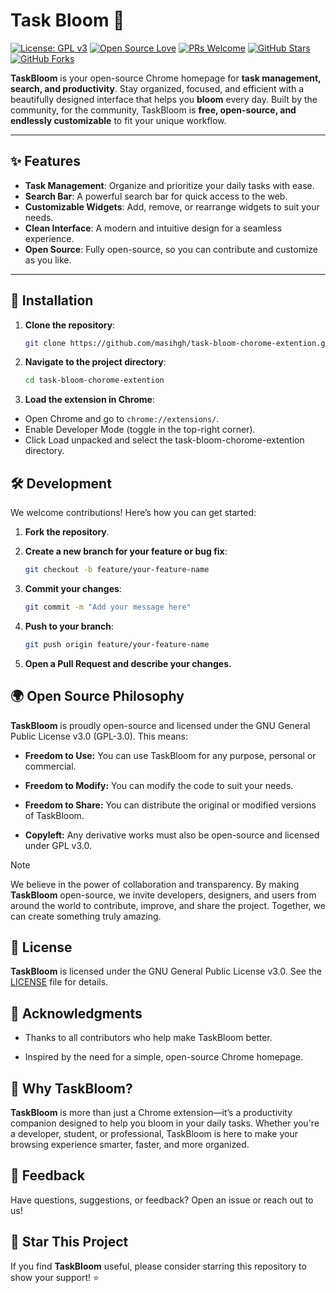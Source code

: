# Task Bloom :t-rex:

[![License: GPL v3](https://img.shields.io/badge/License-GPLv3-blue.svg)](https://www.gnu.org/licenses/gpl-3.0)
[![Open Source Love](https://badges.frapsoft.com/os/v1/open-source.svg?v=103)](https://github.com/masihgh/task-bloom-chorome-extention)
[![PRs Welcome](https://img.shields.io/badge/PRs-welcome-brightgreen.svg)](https://github.com/masihgh/task-bloom-chorome-extention/pulls)
[![GitHub Stars](https://img.shields.io/github/stars/masihgh/task-bloom-chorome-extention?style=social)](https://github.com/masihgh/task-bloom-chorome-extention/stargazers)
[![GitHub Forks](https://img.shields.io/github/forks/masihgh/task-bloom-chorome-extention?style=social)](https://github.com/masihgh/task-bloom-chorome-extention/network/members)

**TaskBloom** is your open-source Chrome homepage for **task management, search, and productivity**. Stay organized, focused, and efficient with a beautifully designed interface that helps you **bloom** every day. Built by the community, for the community, TaskBloom is **free, open-source, and endlessly customizable** to fit your unique workflow.

---

## ✨ Features

- **Task Management**: Organize and prioritize your daily tasks with ease.
- **Search Bar**: A powerful search bar for quick access to the web.
- **Customizable Widgets**: Add, remove, or rearrange widgets to suit your needs.
- **Clean Interface**: A modern and intuitive design for a seamless experience.
- **Open Source**: Fully open-source, so you can contribute and customize as you like.

---

## 🚀 Installation

1. **Clone the repository**:

   ```bash
   git clone https://github.com/masihgh/task-bloom-chorome-extention.git
   ```

2. **Navigate to the project directory**:

   ```bash
   cd task-bloom-chorome-extention
   ```

3. **Load the extension in Chrome**:

- Open Chrome and go to ```chrome://extensions/```.
- Enable Developer Mode (toggle in the top-right corner).
- Click Load unpacked and select the task-bloom-chorome-extention directory.

## 🛠️ Development

We welcome contributions! Here’s how you can get started:

1. **Fork the repository**.

2. **Create a new branch for your feature or bug fix**:

   ```bash
   git checkout -b feature/your-feature-name
   ```

3. **Commit your changes**:

   ```bash
   git commit -m "Add your message here"
   ```

4. **Push to your branch**:

   ```bash
   git push origin feature/your-feature-name
   ```

5. **Open a Pull Request and describe your changes.**

## 🌍 Open Source Philosophy

**TaskBloom** is proudly open-source and licensed under the GNU General Public License v3.0 (GPL-3.0). This means:

- **Freedom to Use:** You can use TaskBloom for any purpose, personal or commercial.

- **Freedom to Modify:** You can modify the code to suit your needs.

- **Freedom to Share:** You can distribute the original or modified versions of TaskBloom.

- **Copyleft:** Any derivative works must also be open-source and licensed under GPL v3.0.

> [!NOTE]
We believe in the power of collaboration and transparency. By making **TaskBloom** open-source, we invite developers, designers, and users from around the world to contribute, improve, and share the project. Together, we can create something truly amazing.

## 📜 License

**TaskBloom** is licensed under the GNU General Public License v3.0. See the [LICENSE](https://github.com/masihgh/task-bloom-chorome-extention/blob/main/LICENSE) file for details.

## 🙏 Acknowledgments

- Thanks to all contributors who help make TaskBloom better.

- Inspired by the need for a simple, open-source Chrome homepage.

## :t-rex: Why TaskBloom?

**TaskBloom** is more than just a Chrome extension—it’s a productivity companion designed to help you bloom in your daily tasks. Whether you're a developer, student, or professional, TaskBloom is here to make your browsing experience smarter, faster, and more organized.

## 💬 Feedback

Have questions, suggestions, or feedback? Open an issue or reach out to us!

## 🌟 Star This Project

If you find **TaskBloom** useful, please consider starring this repository to show your support! ⭐
